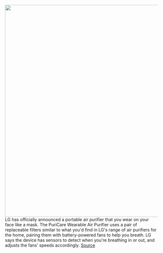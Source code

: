 <img src='https://cdn.vox-cdn.com/thumbor/d5MA3hXFTx2oIhQLTMjlWN7kJeE=/0x0:1417x809/1200x800/filters:focal(596x292:822x518)/cdn.vox-cdn.com/uploads/chorus_image/image/67302421/LG_PuriCare_Wearable_Air_Purifier___LIFESTYLE.0.jpg' width='700px' /><br/>
LG has officially announced a portable air purifier that you wear on your face like a mask. The PuriCare Wearable Air Purifier uses a pair of replaceable filters similar to what you'd find in LG's range of air purifiers for the home, pairing them with battery-powered fans to help you breath. LG says the device has sensors to detect when you're breathing in or out, and adjusts the fans' speeds accordingly.
<a href='https://www.theverge.com/2020/8/27/21403762/lg-puricare-wearable-air-purifier-mask-coronavirus-filter'> Source <a/>